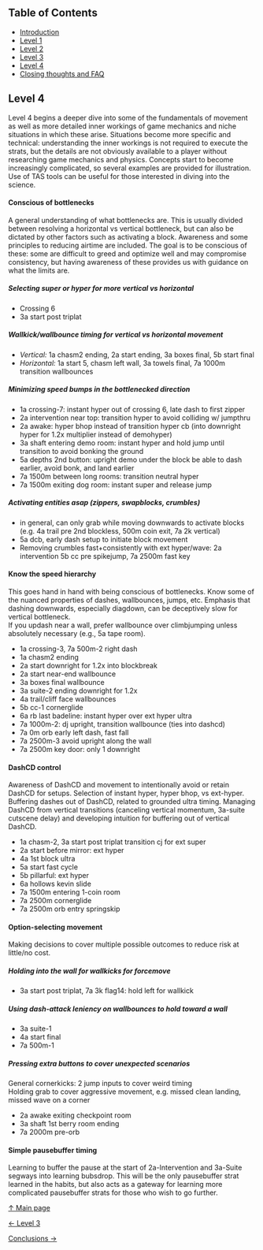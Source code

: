 ## Table of Contents
- [Introduction](https://github.com/kwan22/habits/blob/main/README.md)
- [Level 1](https://github.com/kwan22/habits/blob/main/level1.md)
- [Level 2](https://github.com/kwan22/habits/blob/main/level2.md)
- [Level 3](https://github.com/kwan22/habits/blob/main/level3.md)
- [Level 4](https://github.com/kwan22/habits/blob/main/level4.md)
- [Closing thoughts and FAQ](https://github.com/kwan22/habits/blob/main/conclusions-faq.md)

## Level 4

Level 4 begins a deeper dive into some of the fundamentals of movement as well as more detailed inner workings of game mechanics and niche situations in which these arise. Situations become more specific and technical: understanding the inner workings is not required to execute the strats, but the details are not obviously available to a player without researching game mechanics and physics. Concepts start to become increasingly complicated, so several examples are provided for illustration. Use of TAS tools can be useful for those interested in diving into the science.

#### Conscious of bottlenecks  
A general understanding of what bottlenecks are. This is usually divided between resolving a horizontal vs vertical bottleneck, but can also be dictated by other factors such as activating a block. Awareness and some principles to reducing airtime are included. The goal is to be conscious of these: some are difficult to greed and optimize well and may compromise consistency, but having awareness of these provides us with guidance on what the limits are.

##### Selecting super or hyper for more vertical vs horizontal  
- Crossing 6
- 3a start post triplat

##### Wallkick/wallbounce timing for vertical vs horizontal movement  
- *Vertical:* 1a chasm2 ending, 2a start ending, 3a boxes final, 5b start final  
- *Horizontal:* 1a start 5, chasm left wall, 3a towels final, 7a 1000m transition wallbounces

##### Minimizing speed bumps in the bottlenecked direction  
- 1a crossing-7: instant hyper out of crossing 6, late dash to first zipper
- 2a intervention near top: transition hyper to avoid colliding w/ jumpthru
- 2a awake: hyper bhop instead of transition hyper cb (into downright hyper for 1.2x multiplier instead of demohyper)
- 3a shaft entering demo room: instant hyper and hold jump until transition to avoid bonking the ground
- 5a depths 2nd button: upright demo under the block be able to dash earlier, avoid bonk, and land earlier
- 7a 1500m between long rooms: transition neutral hyper
- 7a 1500m exiting dog room: instant super and release jump

##### Activating entities asap (zippers, swapblocks, crumbles)
- in general, can only grab while moving downwards to activate blocks (e.g. 4a trail pre 2nd blockless, 500m coin exit, 7a 2k vertical)
- 5a dcb, early dash setup to initiate block movement
- Removing crumbles fast+consistently with ext hyper/wave: 2a intervention 5b cc pre spikejump, 7a 2500m fast key

#### Know the speed hierarchy  
This goes hand in hand with being conscious of bottlenecks. Know some of the nuanced properties of dashes, wallbounces, jumps, etc. Emphasis that dashing downwards, especially diagdown, can be deceptively slow for vertical bottleneck.  
If you updash near a wall, prefer wallbounce over climbjumping unless absolutely necessary (e.g., 5a tape room).

- 1a crossing-3, 7a 500m-2 right dash 
- 1a chasm2 ending
- 2a start downright for 1.2x into blockbreak
- 2a start near-end wallbounce
- 3a boxes final wallbounce
- 3a suite-2 ending downright for 1.2x
- 4a trail/cliff face wallbounces
- 5b cc-1 cornerglide
- 6a rb last badeline: instant hyper over ext hyper ultra
- 7a 1000m-2: dj upright, transition wallbounce (ties into dashcd)
- 7a 0m orb early left dash, fast fall
- 7a 2500m-3 avoid upright along the wall
- 7a 2500m key door: only 1 downright

#### DashCD control  
Awareness of DashCD and movement to intentionally avoid or retain DashCD for setups. Selection of instant hyper, hyper bhop, vs ext-hyper. Buffering dashes out of DashCD, related to grounded ultra timing. Managing DashCD from vertical transitions (canceling vertical momentum, 3a-suite cutscene delay) and developing intuition for buffering out of vertical DashCD.

- 1a chasm-2, 3a start post triplat transition cj for ext super
- 2a start before mirror: ext hyper
- 4a 1st block ultra
- 5a start fast cycle
- 5b pillarful: ext hyper
- 6a hollows kevin slide
- 7a 1500m entering 1-coin room
- 7a 2500m cornerglide
- 7a 2500m orb entry springskip

#### Option-selecting movement  
Making decisions to cover multiple possible outcomes to reduce risk at little/no cost.

##### Holding into the wall for wallkicks for forcemove  
- 3a start post triplat, 7a 3k flag14: hold left for wallkick

##### Using dash-attack leniency on wallbounces to hold toward a wall  
- 3a suite-1
- 4a start final
- 7a 500m-1

##### Pressing extra buttons to cover unexpected scenarios  
General cornerkicks: 2 jump inputs to cover weird timing  
Holding grab to cover aggressive movement, e.g. missed clean landing, missed wave on a corner
- 2a awake exiting checkpoint room
- 3a shaft 1st berry room ending
- 7a 2000m pre-orb

#### Simple pausebuffer timing  
Learning to buffer the pause at the start of 2a-Intervention and 3a-Suite segways into learning bubsdrop. This will be the only pausebuffer strat learned in the habits, but also acts as a gateway for learning more complicated pausebuffer strats for those who wish to go further.

[&#8593; Main page](https://github.com/kwan22/habits/blob/main/README.md)

[&#8592; Level 3](https://github.com/kwan22/habits/blob/main/level3.md) 

[Conclusions &#8594;](https://github.com/kwan22/habits/blob/main/conclusions-faq.md)
